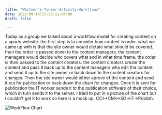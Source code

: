 ```yaml
---
title: "Whitman's-Tinker-Activity-Workflows"
date: 2022-09-14T21:58:11-04:00
draft: false

---
```


Today as a group we talked about a workflow model for creating content on a sports website. the first step is to consider how content is order. what we came up with is that the site owner would dictate what should be covered. then the order is passed down to the content managers. the content managers would decide who covers what and in what time frame. the order is then passed to the content creators. the content creators create the content and pass it back up to the content managers who edit the content and send it up to the site owner or back down to the content creators for changes. Then the site owner would either aprove of the content and send it out for publication or back down the chain for changes. Once it is sent for publication the IT worker sends it to the publication software of their choice, which in turn sends it to the server. I tried to put in a picture of the chart but i couldn't get it to work so here is a mock up. CC<->CM<->SO->IT->Publish. 

![WorkFlow Chart](/WorkFlow.jpg)
